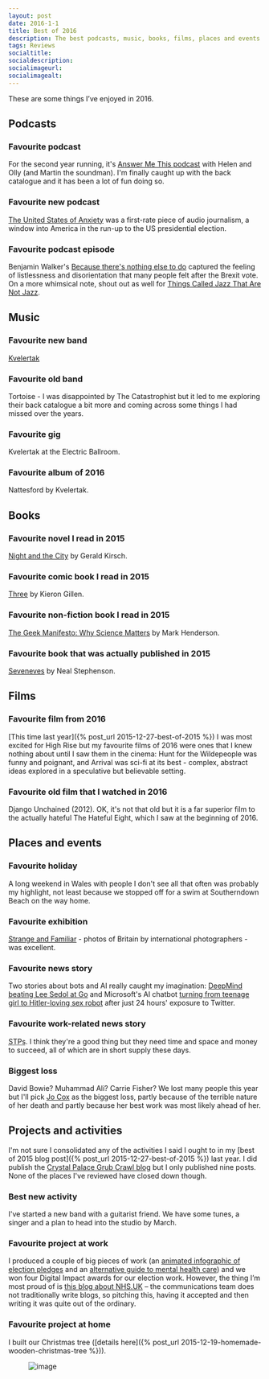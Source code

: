 ```yaml
---
layout: post
date: 2016-1-1
title: Best of 2016
description: The best podcasts, music, books, films, places and events of 2016. According to James Higgott.
tags: Reviews
socialtitle: 
socialdescription:
socialimageurl: 
socialimagealt: 
---
```


These are some things I’ve enjoyed in 2016.

## Podcasts

### Favourite podcast
For the second year running, it's [Answer Me This podcast](answermethispodcast.com) with Helen and Olly (and Martin the soundman). I'm finally caught up with the back catalogue and it has been a lot of fun doing so.

### Favourite new podcast
[The United States of Anxiety](http://www.wnyc.org/shows/anxiety) was a first-rate piece of audio journalism, a window into America in the run-up to the US presidential election.

### Favourite podcast episode
Benjamin Walker's [Because there's nothing else to do](https://toe.prx.org/2016/07/because-theres-nothing-else-to-do/) captured the feeling of listlessness and disorientation that many people felt after the Brexit vote. On a more whimsical note, shout out as well for [Things Called Jazz That Are Not Jazz](http://www.bbc.co.uk/programmes/b07q7lzc).

## Music

### Favourite new band
[Kvelertak](http://www.kvelertak.com/)

### Favourite old band
Tortoise - I was disappointed by The Catastrophist but it led to me exploring their back catalogue a bit more and coming across some things I had missed over the years.

### Favourite gig
Kvelertak at the Electric Ballroom.

### Favourite album of 2016
Nattesford by Kvelertak. 

## Books

### Favourite novel I read in 2015
[Night and the City](https://www.goodreads.com/book/show/948618.Night_and_the_City) by Gerald Kirsch.

### Favourite comic book I read in 2015
[Three](https://www.goodreads.com/book/show/20638282-three) by Kieron Gillen.

### Favourite non-fiction book I read in 2015
[The Geek Manifesto: Why Science Matters](https://www.goodreads.com/book/show/13630458-the-geek-manifesto) by Mark Henderson.

### Favourite book that was actually published in 2015
[Seveneves](https://www.goodreads.com/book/show/22816087-seveneves) by Neal Stephenson.

## Films

### Favourite film from 2016
[This time last year]({% post_url 2015-12-27-best-of-2015 %}) I was most excited for High Rise but my favourite films of 2016 were ones that I knew nothing about until I saw them in the cinema: Hunt for the Wildepeople was funny and poignant, and Arrival was sci-fi at its best - complex, abstract ideas explored in a speculative but believable setting.

### Favourite old film that I watched in 2016
Django Unchained (2012). OK, it's not that old but it is a far superior film to the actually hateful The Hateful Eight, which I saw at the beginning of 2016.

## Places and events

### Favourite holiday
A long weekend in Wales with people I don't see all that often was probably my highlight, not least because we stopped off for a swim at Southerndown Beach on the way home.

### Favourite exhibition
[Strange and Familiar](https://www.barbican.org.uk/artgallery/event-detail.asp?ID=17922) - photos of Britain by international photographers - was excellent.

### Favourite news story
Two stories about bots and AI really caught my imagination: [DeepMind beating Lee Sedol at Go](http://insight.welovesalt.com/post/102da8p/is-twitter-just-a-platform-of-hate) and Microsoft's AI chatbot [turning from teenage girl to Hitler-loving sex robot](http://insight.welovesalt.com/post/102da8p/is-twitter-just-a-platform-of-hate) after just 24 hours' exposure to Twitter.

### Favourite work-related news story
<abbr title="Sustainability and Transformation Plans">STPs</abbr>. I think they're a good thing but they need time and space and money to succeed, all of which are in short supply these days.

### Biggest loss
David Bowie? Muhammad Ali? Carrie Fisher? We lost many people this year but I'll pick [Jo Cox](https://en.wikipedia.org/wiki/Jo_Cox) as the biggest loss, partly because of the terrible nature of her death and partly because her best work was most likely ahead of her.

## Projects and activities

I'm not sure I consolidated any of the activities I said I ought to in my [best of 2015 blog post]({% post_url 2015-12-27-best-of-2015 %}) last year. I did publish the [Crystal Palace Grub Crawl blog](https://crystalpalacegrubcrawl.com/) but I only published nine posts. None of the places I've reviewed have closed down though.

### Best new activity
I've started a new band with a guitarist friend. We have some tunes, a singer and a plan to head into the studio by March. 

### Favourite project at work
I produced a couple of big pieces of work (an [animated infographic of election pledges](http://election.kingsfund.org.uk/pledges/) and an [alternative guide to mental health care](http://www.kingsfund.org.uk/audio-video/alternative-guide-mental-health-care-england)) and we won four Digital Impact awards for our election work. However, the thing I’m most proud of is [this blog about NHS.UK](http://www.kingsfund.org.uk/blog/2015/08/will-nhsuk-be-next-govuk) &ndash; the communications team does not traditionally write blogs, so pitching this, having it accepted and then writing it was quite out of the ordinary.

### Favourite project at home
I built our Christmas tree ([details here]({% post_url 2015-12-19-homemade-wooden-christmas-tree %})).

<figure data-orig-width="2448" data-orig-height="3264" class="tmblr-full"><img src="https://68.media.tumblr.com/e0005185c26772815128c4b2fa4b42a3/tumblr_inline_o00rycgMWU1qzlakw_540.jpg" data-orig-width="2448" data-orig-height="3264" alt="image"></figure>
